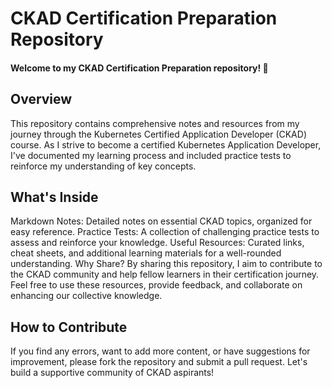 # CKAD Certification Preparation Repository
#### Welcome to my CKAD Certification Preparation repository! 🚀

## Overview
This repository contains comprehensive notes and resources from my journey through the Kubernetes Certified Application Developer (CKAD) course. As I strive to become a certified Kubernetes Application Developer, I've documented my learning process and included practice tests to reinforce my understanding of key concepts.

## What's Inside
Markdown Notes: Detailed notes on essential CKAD topics, organized for easy reference.
Practice Tests: A collection of challenging practice tests to assess and reinforce your knowledge.
Useful Resources: Curated links, cheat sheets, and additional learning materials for a well-rounded understanding.
Why Share?
By sharing this repository, I aim to contribute to the CKAD community and help fellow learners in their certification journey. Feel free to use these resources, provide feedback, and collaborate on enhancing our collective knowledge.

## How to Contribute
If you find any errors, want to add more content, or have suggestions for improvement, please fork the repository and submit a pull request. Let's build a supportive community of CKAD aspirants!
